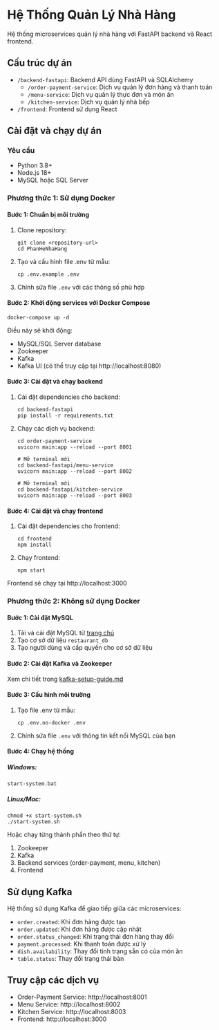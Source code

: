 # Hệ Thống Quản Lý Nhà Hàng

Hệ thống microservices quản lý nhà hàng với FastAPI backend và React frontend.

## Cấu trúc dự án

- `/backend-fastapi`: Backend API dùng FastAPI và SQLAlchemy
  - `/order-payment-service`: Dịch vụ quản lý đơn hàng và thanh toán
  - `/menu-service`: Dịch vụ quản lý thực đơn và món ăn
  - `/kitchen-service`: Dịch vụ quản lý nhà bếp
- `/frontend`: Frontend sử dụng React

## Cài đặt và chạy dự án

### Yêu cầu

- Python 3.8+
- Node.js 18+
- MySQL hoặc SQL Server

### Phương thức 1: Sử dụng Docker

#### Bước 1: Chuẩn bị môi trường

1. Clone repository:
   ```
   git clone <repository-url>
   cd PhanHeNhaHang
   ```

2. Tạo và cấu hình file .env từ mẫu:
   ```
   cp .env.example .env
   ```

3. Chỉnh sửa file `.env` với các thông số phù hợp

#### Bước 2: Khởi động services với Docker Compose

```
docker-compose up -d
```

Điều này sẽ khởi động:
- MySQL/SQL Server database
- Zookeeper
- Kafka
- Kafka UI (có thể truy cập tại http://localhost:8080)

#### Bước 3: Cài đặt và chạy backend

1. Cài đặt dependencies cho backend:
   ```
   cd backend-fastapi
   pip install -r requirements.txt
   ```

2. Chạy các dịch vụ backend:
   ```
   cd order-payment-service
   uvicorn main:app --reload --port 8001
   
   # Mở terminal mới
   cd backend-fastapi/menu-service
   uvicorn main:app --reload --port 8002
   
   # Mở terminal mới
   cd backend-fastapi/kitchen-service
   uvicorn main:app --reload --port 8003
   ```

#### Bước 4: Cài đặt và chạy frontend

1. Cài đặt dependencies cho frontend:
   ```
   cd frontend
   npm install
   ```

2. Chạy frontend:
   ```
   npm start
   ```

Frontend sẽ chạy tại http://localhost:3000

### Phương thức 2: Không sử dụng Docker

#### Bước 1: Cài đặt MySQL

1. Tải và cài đặt MySQL từ [trang chủ](https://dev.mysql.com/downloads/mysql/)
2. Tạo cơ sở dữ liệu `restaurant_db`
3. Tạo người dùng và cấp quyền cho cơ sở dữ liệu

#### Bước 2: Cài đặt Kafka và Zookeeper

Xem chi tiết trong [kafka-setup-guide.md](./kafka-setup-guide.md)

#### Bước 3: Cấu hình môi trường

1. Tạo file .env từ mẫu:
   ```
   cp .env.no-docker .env
   ```
2. Chỉnh sửa file `.env` với thông tin kết nối MySQL của bạn

#### Bước 4: Chạy hệ thống

##### Windows:
```
start-system.bat
```

##### Linux/Mac:
```
chmod +x start-system.sh
./start-system.sh
```

Hoặc chạy từng thành phần theo thứ tự:
1. Zookeeper
2. Kafka
3. Backend services (order-payment, menu, kitchen)
4. Frontend

## Sử dụng Kafka

Hệ thống sử dụng Kafka để giao tiếp giữa các microservices:

- `order.created`: Khi đơn hàng được tạo
- `order.updated`: Khi đơn hàng được cập nhật
- `order.status_changed`: Khi trạng thái đơn hàng thay đổi
- `payment.processed`: Khi thanh toán được xử lý
- `dish.availability`: Thay đổi tình trạng sẵn có của món ăn
- `table.status`: Thay đổi trạng thái bàn

## Truy cập các dịch vụ

- Order-Payment Service: http://localhost:8001
- Menu Service: http://localhost:8002
- Kitchen Service: http://localhost:8003
- Frontend: http://localhost:3000
